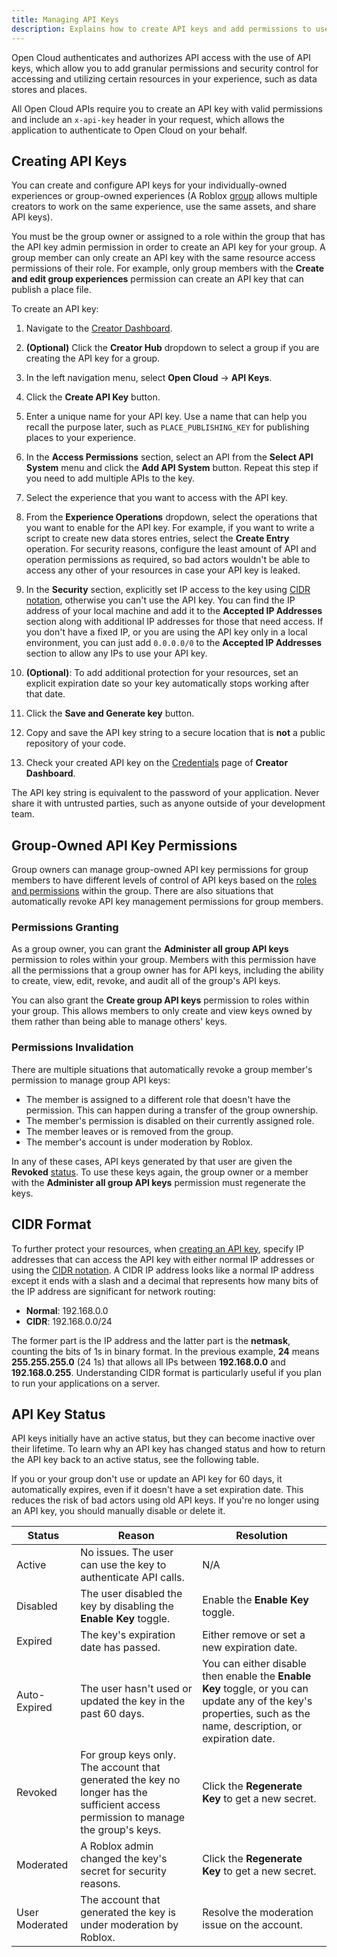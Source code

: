 ```yaml
---
title: Managing API Keys
description: Explains how to create API keys and add permissions to use Open Cloud web APIs for your experience.
---
```


Open Cloud authenticates and authorizes API access with the use of API keys,
which allow you to add granular permissions and security control for accessing
and utilizing certain resources in your experience, such as data stores and
places.

All Open Cloud APIs require you to create an API key with valid permissions and
include an `x-api-key` header in your request, which allows the application to
authenticate to Open Cloud on your behalf.

## Creating API Keys

You can create and configure API keys for your individually-owned
experiences or group-owned experiences (A Roblox
[group](../../projects/groups.md) allows multiple creators to work on the same
experience, use the same assets, and share API keys).

You must be the group owner or assigned to a role within the group that has the
API key admin permission in order to create an API key for your group. A group
member can only create an API key with the same resource access permissions of
their role. For example, only group members with the **Create and edit group
experiences** permission can create an API key that can publish a place file.

To create an API key:

1. Navigate to the [Creator Dashboard](https://create.roblox.com/dashboard/creations).
1. **(Optional)** Click the **Creator Hub** dropdown to select a group if you are creating the API key for a group.
1. In the left navigation menu, select **Open Cloud** &rarr; **API Keys**.
1. Click the **Create API Key** button.
1. Enter a unique name for your API key. Use a name that can help you recall the
   purpose later, such as `PLACE_PUBLISHING_KEY` for publishing places to your
   experience.
1. In the **Access Permissions** section, select an API from the **Select API
   System** menu and click the **Add API System** button. Repeat this step if
   you need to add multiple APIs to the key.
1. Select the experience that you want to access with the API key.
1. From the **Experience Operations** dropdown, select the operations that you
   want to enable for the API key. For example, if you want to write a script to
   create new data stores entries, select the **Create Entry** operation. <Alert
   severity="warning"> For security reasons, configure the least amount of API
   and operation permissions as required, so bad actors wouldn't be able to
   access any other of your resources in case your API key is leaked. </Alert>

1. In the **Security** section, explicitly set IP access to the key using [CIDR
   notation](#cidr-format), otherwise you can't use the API key. You can find
   the IP address of your local machine and add it to the **Accepted IP
   Addresses** section along with additional IP addresses for those that need
   access. If you don't have a fixed IP, or you are using the API key only in a
   local environment, you can just add `0.0.0.0/0` to the **Accepted IP
   Addresses** section to allow any IPs to use your API key.

1. **(Optional)**: To add additional protection for your resources, set an
   explicit expiration date so your key automatically stops working after that
   date.
1. Click the **Save and Generate key** button.
1. Copy and save the API key string to a secure location that is **not** a
   public repository of your code.
1. Check your created API key on the
   [Credentials](https://create.roblox.com/credentials) page of **Creator
   Dashboard**.

<Alert severity="warning"> The API key string is equivalent to the password of
your application. Never share it with untrusted parties, such as anyone outside
of your development team. </Alert>

## Group-Owned API Key Permissions

Group owners can manage group-owned API key permissions for group members to
have different levels of control of API keys based on the [roles and
permissions](../../projects/groups.md#roles-and-permissions) within the group.
There are also situations that automatically revoke API key management
permissions for group members.

### Permissions Granting

As a group owner, you can grant the **Administer all group API keys** permission
to roles within your group. Members with this permission have all the
permissions that a group owner has for API keys, including the ability to
create, view, edit, revoke, and audit all of the group's API keys.

You can also grant the **Create group API keys** permission to roles within your
group. This allows members to only create and view keys owned by them rather
than being able to manage others' keys.

### Permissions Invalidation

There are multiple situations that automatically revoke a group member's
permission to manage group API keys:

- The member is assigned to a different role that doesn't have the permission.
  This can happen during a transfer of the group ownership.
- The member's permission is disabled on their currently assigned role.
- The member leaves or is removed from the group.
- The member's account is under moderation by Roblox.

In any of these cases, API keys generated by that user are given the **Revoked**
[status](#api-key-status). To use these keys again, the group owner or a member
with the **Administer all group API keys** permission must regenerate the keys.

## CIDR Format

To further protect your resources, when [creating an API
key](#creating-api-keys), specify IP addresses that can access the API key with
either normal IP addresses or using the [CIDR
notation](https://en.wikipedia.org/wiki/Classless_Inter-Domain_Routing#CIDR_notation).
A CIDR IP address looks like a normal IP address except it ends with a slash and
a decimal that represents how many bits of the IP address are significant for
network routing:

- **Normal**: 192.168.0.0
- **CIDR**: 192.168.0.0/24

The former part is the IP address and the latter part is the **netmask**,
counting the bits of 1s in binary format. In the previous example, **24** means
**255.255.255.0** (24 1s) that allows all IPs between **192.168.0.0** and
**192.168.0.255**. Understanding CIDR format is particularly useful if you plan
to run your applications on a server.

## API Key Status

API keys initially have an active status, but they can become inactive over
their lifetime. To learn why an API key has changed status and how to return the
API key back to an active status, see the following table.

<Alert severity="warning"> If you or your group don't use or update an API key
for 60 days, it automatically expires, even if it doesn't have a set expiration
date. This reduces the risk of bad actors using old API keys. If you're no
longer using an API key, you should manually disable or delete it. </Alert>

<table>
<thead>
  <tr>
    <th>Status</th>
    <th>Reason</th>
    <th>Resolution</th>
  </tr>
</thead>
<tbody>
  <tr>
    <td>Active</td>
    <td>No issues. The user can use the key to authenticate API calls.</td>
    <td>N/A</td>
  </tr>
  <tr>
    <td>Disabled</td>
    <td>The user disabled the key by disabling the <b>Enable Key</b> toggle.</td>
    <td>Enable the <b>Enable Key</b> toggle.</td>
  </tr>
  <tr>
    <td>Expired</td>
    <td>The key's expiration date has passed.</td>
    <td>Either remove or set a new expiration date.</td>
  </tr>
  <tr>
    <td>Auto-Expired</td>
    <td>The user hasn't used or updated the key in the past 60 days.</td>
    <td>You can either disable then enable the <b>Enable Key</b> toggle, or you can update any of the key's properties, such as the name, description, or expiration date.</td>
  </tr>
  <tr>
    <td>Revoked</td>
    <td>For group keys only. The account that generated the key no longer has the sufficient access permission to manage the group's keys.</td>
    <td>Click the <b>Regenerate Key</b> to get a new secret.</td>
  </tr>
  <tr>
    <td>Moderated</td>
    <td>A Roblox admin changed the key's secret for security reasons.</td>
    <td>Click the <b>Regenerate Key</b> to get a new secret.</td>
  </tr>
  <tr>
    <td>User Moderated</td>
    <td>The account that generated the key is under moderation by Roblox.</td>
    <td>Resolve the moderation issue on the account.</td>
  </tr>
</tbody>
</table>
